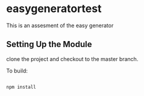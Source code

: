# easygeneratortest
This is an assesment of the easy generator

## Setting Up the Module
clone the project and checkout to the master branch.

To build:

```bash

npm install
